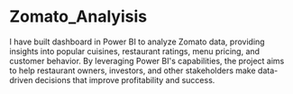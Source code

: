 # Zomato_Analyisis
I have built dashboard in Power BI to analyze Zomato data, providing insights into popular cuisines, restaurant ratings, menu pricing, and customer behavior. By leveraging Power BI's capabilities, the project aims to help restaurant owners, investors, and other stakeholders make data-driven decisions that improve profitability and success.
